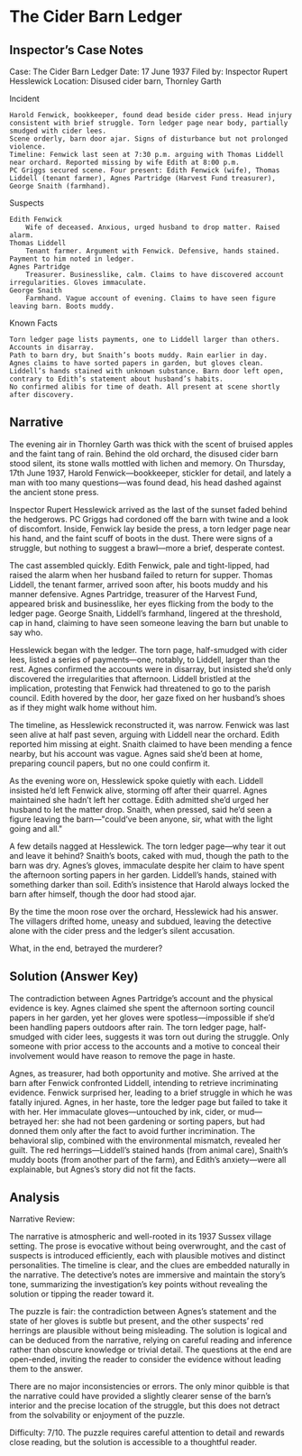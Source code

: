 # The Cider Barn Ledger

## Inspector’s Case Notes

Case: The Cider Barn Ledger
Date: 17 June 1937
Filed by: Inspector Rupert Hesslewick
Location: Disused cider barn, Thornley Garth

Incident

    Harold Fenwick, bookkeeper, found dead beside cider press. Head injury consistent with brief struggle. Torn ledger page near body, partially smudged with cider lees.
    Scene orderly, barn door ajar. Signs of disturbance but not prolonged violence.
    Timeline: Fenwick last seen at 7:30 p.m. arguing with Thomas Liddell near orchard. Reported missing by wife Edith at 8:00 p.m.
    PC Griggs secured scene. Four present: Edith Fenwick (wife), Thomas Liddell (tenant farmer), Agnes Partridge (Harvest Fund treasurer), George Snaith (farmhand).

Suspects

    Edith Fenwick
        Wife of deceased. Anxious, urged husband to drop matter. Raised alarm.
    Thomas Liddell
        Tenant farmer. Argument with Fenwick. Defensive, hands stained. Payment to him noted in ledger.
    Agnes Partridge
        Treasurer. Businesslike, calm. Claims to have discovered account irregularities. Gloves immaculate.
    George Snaith
        Farmhand. Vague account of evening. Claims to have seen figure leaving barn. Boots muddy.

Known Facts

    Torn ledger page lists payments, one to Liddell larger than others. Accounts in disarray.
    Path to barn dry, but Snaith’s boots muddy. Rain earlier in day.
    Agnes claims to have sorted papers in garden, but gloves clean. Liddell’s hands stained with unknown substance. Barn door left open, contrary to Edith’s statement about husband’s habits.
    No confirmed alibis for time of death. All present at scene shortly after discovery.


## Narrative

The evening air in Thornley Garth was thick with the scent of bruised apples and the faint tang of rain. Behind the old orchard, the disused cider barn stood silent, its stone walls mottled with lichen and memory. On Thursday, 17th June 1937, Harold Fenwick—bookkeeper, stickler for detail, and lately a man with too many questions—was found dead, his head dashed against the ancient stone press.

Inspector Rupert Hesslewick arrived as the last of the sunset faded behind the hedgerows. PC Griggs had cordoned off the barn with twine and a look of discomfort. Inside, Fenwick lay beside the press, a torn ledger page near his hand, and the faint scuff of boots in the dust. There were signs of a struggle, but nothing to suggest a brawl—more a brief, desperate contest.

The cast assembled quickly. Edith Fenwick, pale and tight-lipped, had raised the alarm when her husband failed to return for supper. Thomas Liddell, the tenant farmer, arrived soon after, his boots muddy and his manner defensive. Agnes Partridge, treasurer of the Harvest Fund, appeared brisk and businesslike, her eyes flicking from the body to the ledger page. George Snaith, Liddell’s farmhand, lingered at the threshold, cap in hand, claiming to have seen someone leaving the barn but unable to say who.

Hesslewick began with the ledger. The torn page, half-smudged with cider lees, listed a series of payments—one, notably, to Liddell, larger than the rest. Agnes confirmed the accounts were in disarray, but insisted she’d only discovered the irregularities that afternoon. Liddell bristled at the implication, protesting that Fenwick had threatened to go to the parish council. Edith hovered by the door, her gaze fixed on her husband’s shoes as if they might walk home without him.

The timeline, as Hesslewick reconstructed it, was narrow. Fenwick was last seen alive at half past seven, arguing with Liddell near the orchard. Edith reported him missing at eight. Snaith claimed to have been mending a fence nearby, but his account was vague. Agnes said she’d been at home, preparing council papers, but no one could confirm it.

As the evening wore on, Hesslewick spoke quietly with each. Liddell insisted he’d left Fenwick alive, storming off after their quarrel. Agnes maintained she hadn’t left her cottage. Edith admitted she’d urged her husband to let the matter drop. Snaith, when pressed, said he’d seen a figure leaving the barn—"could’ve been anyone, sir, what with the light going and all."

A few details nagged at Hesslewick. The torn ledger page—why tear it out and leave it behind? Snaith’s boots, caked with mud, though the path to the barn was dry. Agnes’s gloves, immaculate despite her claim to have spent the afternoon sorting papers in her garden. Liddell’s hands, stained with something darker than soil. Edith’s insistence that Harold always locked the barn after himself, though the door had stood ajar.

By the time the moon rose over the orchard, Hesslewick had his answer. The villagers drifted home, uneasy and subdued, leaving the detective alone with the cider press and the ledger’s silent accusation.

What, in the end, betrayed the murderer?

## Solution (Answer Key)

The contradiction between Agnes Partridge’s account and the physical evidence is key. Agnes claimed she spent the afternoon sorting council papers in her garden, yet her gloves were spotless—impossible if she’d been handling papers outdoors after rain. The torn ledger page, half-smudged with cider lees, suggests it was torn out during the struggle. Only someone with prior access to the accounts and a motive to conceal their involvement would have reason to remove the page in haste.

Agnes, as treasurer, had both opportunity and motive. She arrived at the barn after Fenwick confronted Liddell, intending to retrieve incriminating evidence. Fenwick surprised her, leading to a brief struggle in which he was fatally injured. Agnes, in her haste, tore the ledger page but failed to take it with her. Her immaculate gloves—untouched by ink, cider, or mud—betrayed her: she had not been gardening or sorting papers, but had donned them only after the fact to avoid further incrimination. The behavioral slip, combined with the environmental mismatch, revealed her guilt. The red herrings—Liddell’s stained hands (from animal care), Snaith’s muddy boots (from another part of the farm), and Edith’s anxiety—were all explainable, but Agnes’s story did not fit the facts.

## Analysis

Narrative Review:

The narrative is atmospheric and well-rooted in its 1937 Sussex village setting. The prose is evocative without being overwrought, and the cast of suspects is introduced efficiently, each with plausible motives and distinct personalities. The timeline is clear, and the clues are embedded naturally in the narrative. The detective’s notes are immersive and maintain the story’s tone, summarizing the investigation’s key points without revealing the solution or tipping the reader toward it.

The puzzle is fair: the contradiction between Agnes’s statement and the state of her gloves is subtle but present, and the other suspects’ red herrings are plausible without being misleading. The solution is logical and can be deduced from the narrative, relying on careful reading and inference rather than obscure knowledge or trivial detail. The questions at the end are open-ended, inviting the reader to consider the evidence without leading them to the answer.

There are no major inconsistencies or errors. The only minor quibble is that the narrative could have provided a slightly clearer sense of the barn’s interior and the precise location of the struggle, but this does not detract from the solvability or enjoyment of the puzzle.

Difficulty: 7/10. The puzzle requires careful attention to detail and rewards close reading, but the solution is accessible to a thoughtful reader.